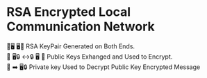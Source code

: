 # RSA Encrypted Local Communication Network

🔐🖥    🖥🔐 RSA KeyPair Generated on Both Ends.  
🔑  🖥🔒 ↔️🔒 🖥 🔑 Public Keys Exhanged and Used to Encrypt.  
🔑  ➡️ 🖥🔒 Private key Used to Decrypt Public Key Encrypted Message
